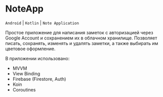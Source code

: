# NoteApp
`Android` | `Kotlin` | `Note Application`

Простое приложение для написания заметок с авторизацией через Google Account и сохранением их в облачном хранилище. Позволяет писать, сохранять, изменять и удалять заметки, а также выбирать им цветовое оформление.

В приложении использовано:
* MVVM
* View Binding
* Firebase (Firestore, Auth)
* Koin
* Coroutines